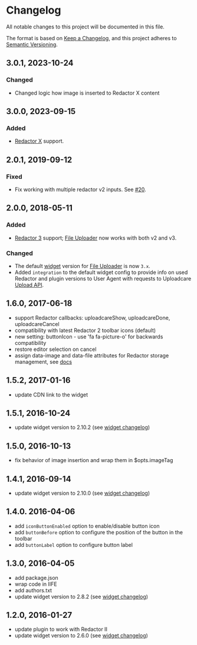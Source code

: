 # Changelog

All notable changes to this project will be documented in this file.

The format is based on [Keep a Changelog](http://keepachangelog.com/en/1.0.0/),
and this project adheres to
[Semantic Versioning](http://semver.org/spec/v2.0.0.html).

## 3.0.1, 2023-10-24

### Changed

* Changed logic how image is inserted to Redactor X content

## 3.0.0, 2023-09-15

### Added

* [Redactor X][redactor-home] support.

## 2.0.1, 2019-09-12

### Fixed

* Fix working with multiple redactor v2 inputs. See [#20][pr-20].

[pr-20]: https://github.com/uploadcare/uploadcare-redactor/pull/20

## 2.0.0, 2018-05-11

### Added

* [Redactor 3][redactor-home] support; [File Uploader][github-redactor] now
  works with both v2 and v3.

### Changed

* The default [widget][uc-feature-widget] version for
  [File Uploader][github-redactor] is now `3.x`.
* Added `integration` to the default widget config to provide info on used
  Redactor and plugin versions to User Agent with requests to Uploadcare
  [Upload API][uc-docs-api-reference-upload].

[redactor-home]: https://imperavi.com/redactor/
[github-redactor]: https://github.com/uploadcare/uploadcare-redactor/
[uc-feature-widget]: https://uploadcare.com/features/widget/
[uc-docs-api-reference-upload]: https://uploadcare.com/docs/api_reference/upload/

## 1.6.0, 2017-06-18

- support Redactor callbacks: uploadcareShow, uploadcareDone, uploadcareCancel
- compatibility with latest Redactor 2 toolbar icons (default)
- new setting: buttonIcon - use 'fa fa-picture-o' for backwards compatibility
- restore editor selection on cancel
- assign data-image and data-file attributes for Redactor storage management,
  see [docs](https://imperavi.com/redactor/docs/storage/)

## 1.5.2, 2017-01-16

- update CDN link to the widget

## 1.5.1, 2016-10-24

- update widget version to 2.10.2 (see [widget changelog][widget changelog])

## 1.5.0, 2016-10-13

- fix behavior of image insertion and wrap them in $opts.imageTag

## 1.4.1, 2016-09-14

- update widget version to 2.10.0 (see [widget changelog][widget changelog])

## 1.4.0. 2016-04-06

- add `iconButtonEnabled` option to enable/disable button icon
- add `buttonBefore` option to configure the position of the button in the toolbar
- add `buttonLabel` option to configure button label

## 1.3.0, 2016-04-05

- add package.json
- wrap code in IIFE
- add authors.txt
- update widget version to 2.8.2 (see [widget changelog][widget changelog])

## 1.2.0, 2016-01-27

- update plugin to work with Redactor II
- update widget version to 2.6.0 (see [widget changelog][widget changelog])


[widget changelog]: https://github.com/uploadcare/uploadcare-widget/blob/master/HISTORY.markdown
